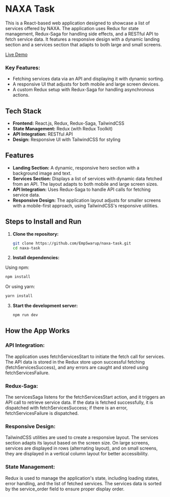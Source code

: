 # NAXA Task

This is a React-based web application designed to showcase a list of services offered by NAXA. The application uses Redux for state management, Redux-Saga for handling side effects, and a RESTful API to fetch service data. It features a responsive design with a dynamic landing section and a services section that adapts to both large and small screens.

[Live Demo](https://naxa-task-zeta.vercel.app/)

### Key Features:

- Fetching services data via an API and displaying it with dynamic sorting.
- A responsive UI that adjusts for both mobile and large screen devices.
- A custom Redux setup with Redux-Saga for handling asynchronous actions.

## Tech Stack

- **Frontend:** React.js, Redux, Redux-Saga, TailwindCSS
- **State Management:** Redux (with Redux Toolkit)
- **API Integration:** RESTful API
- **Design:** Responsive UI with TailwindCSS for styling

## Features

- **Landing Section:** A dynamic, responsive hero section with a background image and text.
- **Services Section:** Displays a list of services with dynamic data fetched from an API. The layout adapts to both mobile and large screen sizes.
- **API Integration:** Uses Redux-Saga to handle API calls for fetching service data.
- **Responsive Design:** The application layout adjusts for smaller screens with a mobile-first approach, using TailwindCSS's responsive utilities.

## Steps to Install and Run

1. **Clone the repository:**

   ```bash
   git clone https://github.com/EmpSwarup/naxa-task.git
   cd naxa-task
   ```

2. **Install dependencies:**

  Using npm:
   ```bash
   npm install
   ```

   Or using yarn:
   ```bash
   yarn install
   ```
   
3. **Start the development server:**

   ```bash
   npm run dev
   ```      

## How the App Works
### API Integration:
The application uses fetchServicesStart to initiate the fetch call for services. The API data is stored in the Redux store upon successful fetching (fetchServicesSuccess), and any errors are caught and stored using fetchServicesFailure.

### Redux-Saga:
The servicesSaga listens for the fetchServicesStart action, and it triggers an API call to retrieve service data. If the data is fetched successfully, it is dispatched with fetchServicesSuccess; if there is an error, fetchServicesFailure is dispatched.

### Responsive Design:
TailwindCSS utilities are used to create a responsive layout. The services section adapts its layout based on the screen size. On large screens, services are displayed in rows (alternating layout), and on small screens, they are displayed in a vertical column layout for better accessibility.

### State Management:
Redux is used to manage the application's state, including loading states, error handling, and the list of fetched services. The services data is sorted by the service_order field to ensure proper display order.   